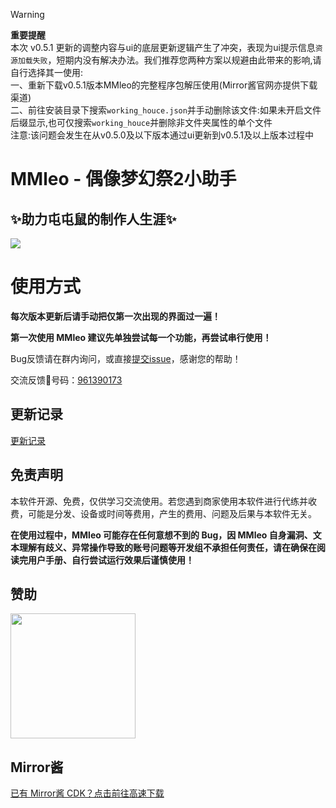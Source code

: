 <!-- markdownlint-disable MD033 MD041 -->
> [!WARNING]
> **重要提醒**  
> 本次 v0.5.1 更新的调整内容与ui的底层更新逻辑产生了冲突，表现为ui提示信息`资源加载失败`，短期内没有解决办法。我们推荐您两种方案以规避由此带来的影响,请自行选择其一使用:  
> 一、重新下载v0.5.1版本MMleo的完整程序包解压使用(Mirror酱官网亦提供下载渠道)  
> 二、前往安装目录下搜索`working_houce.json`并手动删除该文件:如果未开启文件后缀显示,也可仅搜索`working_houce`并删除非文件夹属性的单个文件  
> 注意:该问题会发生在从v0.5.0及以下版本通过ui更新到v0.5.1及以上版本过程中




# MMleo - 偶像梦幻祭2小助手
## ✨助力屯屯鼠的制作人生涯✨  

![](https://s21.ax1x.com/2025/06/10/pVFTHUO.jpg)

# 使用方式

​**​每次版本更新后请手动把仅第一次出现的界面过一遍！​**​

**第一次使用 MMleo 建议先单独尝试每一个功能，再尝试串行使用！**


Bug反馈请在群内询问，或直接[提交issue](https://github.com/fictionalflaw/MMleo/issues?q=is%3Aissue)，感谢您的帮助！

交流反馈🐧号码：[961390173](http://qm.qq.com/cgi-bin/qm/qr?_wv=1027&k=Bk)

## 更新记录

[更新记录](https://github.com/fictionalflaw/MMleo?tab=readme-ov-file#%E6%9B%B4%E6%96%B0%E8%AE%B0%E5%BD%95)

## 免责声明

本软件开源、免费，仅供学习交流使用。若您遇到商家使用本软件进行代练并收费，可能是分发、设备或时间等费用，产生的费用、问题及后果与本软件无关。

**在使用过程中，MMleo 可能存在任何意想不到的 Bug，因 MMleo 自身漏洞、文本理解有歧义、异常操作导致的账号问题等开发组不承担任何责任，请在确保在阅读完用户手册、自行尝试运行效果后谨慎使用！**

## 赞助

<!-- markdownlint-disable MD045 -->
<a href="https://afdian.com/a/fictionalflaw">
  <img width="200" src="https://pic1.afdiancdn.com/static/img/welcome/button-sponsorme.png">
</a>

## Mirror酱
[已有 Mirror酱 CDK？点击前往高速下载](https://mirrorchyan.com/zh/projects?rid=MMleo)

